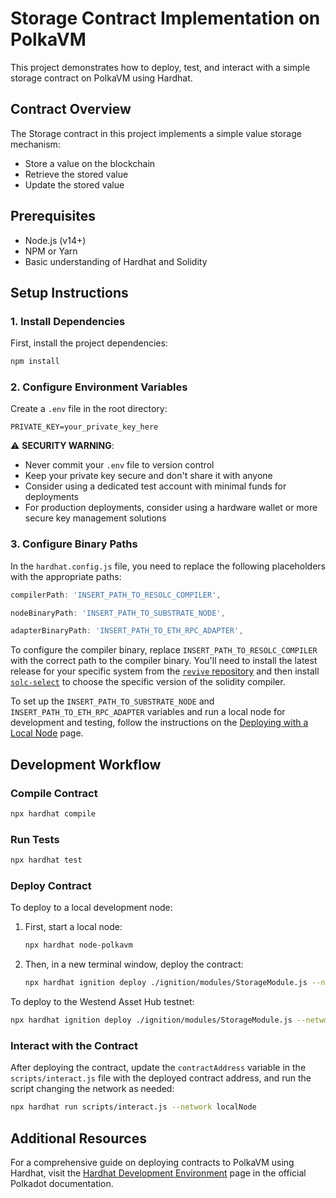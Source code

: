 # Storage Contract Implementation on PolkaVM

This project demonstrates how to deploy, test, and interact with a simple storage contract on PolkaVM using Hardhat.

## Contract Overview

The Storage contract in this project implements a simple value storage mechanism:
- Store a value on the blockchain
- Retrieve the stored value
- Update the stored value

## Prerequisites

- Node.js (v14+)
- NPM or Yarn
- Basic understanding of Hardhat and Solidity

## Setup Instructions

### 1. Install Dependencies

First, install the project dependencies:

```bash
npm install
```

### 2. Configure Environment Variables

Create a `.env` file in the root directory:

```
PRIVATE_KEY=your_private_key_here
```

⚠️ **SECURITY WARNING**: 
- Never commit your `.env` file to version control
- Keep your private key secure and don't share it with anyone
- Consider using a dedicated test account with minimal funds for deployments
- For production deployments, consider using a hardware wallet or more secure key management solutions

### 3. Configure Binary Paths

In the `hardhat.config.js` file, you need to replace the following placeholders with the appropriate paths:

```javascript
compilerPath: 'INSERT_PATH_TO_RESOLC_COMPILER',
```

```javascript
nodeBinaryPath: 'INSERT_PATH_TO_SUBSTRATE_NODE',
```

```javascript
adapterBinaryPath: 'INSERT_PATH_TO_ETH_RPC_ADAPTER',
```

To configure the compiler binary, replace `INSERT_PATH_TO_RESOLC_COMPILER` with the correct path to the compiler binary. You'll need to install the latest release for your specific system from the [`revive` repository](https://github.com/paritytech/revive) and then install [`solc-select`](https://github.com/crytic/solc-select) to choose the specific version of the solidity compiler.

To set up the `INSERT_PATH_TO_SUBSTRATE_NODE` and `INSERT_PATH_TO_ETH_RPC_ADAPTER` variables and run a local node for development and testing, follow the instructions on the [Deploying with a Local Node](https://papermoonio.github.io/polkadot-mkdocs/develop/smart-contracts/dev-environments/hardhat/#deploying-with-a-local-node) page.

## Development Workflow

### Compile Contract

```bash
npx hardhat compile
```

### Run Tests

```bash
npx hardhat test
```

### Deploy Contract

To deploy to a local development node:

1. First, start a local node:
    ```bash
    npx hardhat node-polkavm
    ```

2. Then, in a new terminal window, deploy the contract:
    ```bash
    npx hardhat ignition deploy ./ignition/modules/StorageModule.js --network localNode
    ```

To deploy to the Westend Asset Hub testnet:
```bash
npx hardhat ignition deploy ./ignition/modules/StorageModule.js --network westendAssetHub
```

### Interact with the Contract

After deploying the contract, update the `contractAddress` variable in the `scripts/interact.js` file with the deployed contract address, and run the script changing the network as needed:

```bash
npx hardhat run scripts/interact.js --network localNode
```

## Additional Resources

For a comprehensive guide on deploying contracts to PolkaVM using Hardhat, visit the [Hardhat Development Environment](https://papermoonio.github.io/polkadot-mkdocs/develop/smart-contracts/dev-environments/hardhat/) page in the official Polkadot documentation.